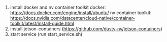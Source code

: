 1. install docker and nv container toolkit
   docker: https://docs.docker.com/engine/install/ubuntu/
   nv container toolkit: https://docs.nvidia.com/datacenter/cloud-native/container-toolkit/latest/install-guide.html
2. install jetson-containers (https://github.com/dusty-nv/jetson-containers)
3. start service (run start_service.sh)

